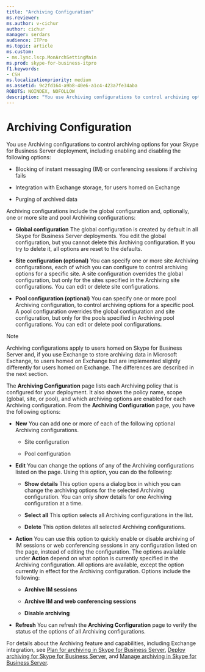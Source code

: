 ```yaml
---
title: "Archiving Configuration"
ms.reviewer: 
ms.author: v-cichur
author: cichur
manager: serdars
audience: ITPro
ms.topic: article
ms.custom:
- ms.lync.lscp.MonArchSettingMain
ms.prod: skype-for-business-itpro
f1.keywords:
- CSH
ms.localizationpriority: medium
ms.assetid: 9c2fd164-a9b8-40e6-a1c4-423a7fe34aba
ROBOTS: NOINDEX, NOFOLLOW
description: "You use Archiving configurations to control archiving options for your Skype for Business Server deployment, including enabling and disabling the following options:"
---
```


# Archiving Configuration
 
You use Archiving configurations to control archiving options for your Skype for Business Server deployment, including enabling and disabling the following options:
  
- Blocking of instant messaging (IM) or conferencing sessions if archiving fails
    
- Integration with Exchange storage, for users homed on Exchange
    
- Purging of archived data
    
Archiving configurations include the global configuration and, optionally, one or more site and pool Archiving configurations:
  
- **Global configuration** The global configuration is created by default in all Skype for Business Server deployments. You edit the global configuration, but you cannot delete this Archiving configuration. If you try to delete it, all options are reset to the defaults.
    
- **Site configuration (optional)** You can specify one or more site Archiving configurations, each of which you can configure to control archiving options for a specific site. A site configuration overrides the global configuration, but only for the sites specified in the Archiving site configurations. You can edit or delete site configurations.
    
- **Pool configuration (optional)** You can specify one or more pool Archiving configuration, to control archiving options for a specific pool. A pool configuration overrides the global configuration and site configuration, but only for the pools specified in Archiving pool configurations. You can edit or delete pool configurations.
    
> [!NOTE]
> Archiving configurations apply to users homed on Skype for Business Server and, if you use Exchange to store archiving data in Microsoft Exchange, to users homed on Exchange but are implemented slightly differently for users homed on Exchange. The differences are described in the next section. 
  
The **Archiving Configuration** page lists each Archiving policy that is configured for your deployment. It also shows the policy name, scope (global, site, or pool), and which archiving options are enabled for each Archiving configuration. From the **Archiving Configuration** page, you have the following options:
- **New** You can add one or more of each of the following optional Archiving configurations.
    
  - Site configuration
    
  - Pool configuration
    
- **Edit** You can change the options of any of the Archiving configurations listed on the page. Using this option, you can do the following:
    
  - **Show details** This option opens a dialog box in which you can change the archiving options for the selected Archiving configuration. You can only show details for one Archiving configuration at a time.
    
  - **Select all** This option selects all Archiving configurations in the list.
    
  - **Delete** This option deletes all selected Archiving configurations.
    
- **Action** You can use this option to quickly enable or disable archiving of IM sessions or web conferencing sessions in any configuration listed on the page, instead of editing the configuration. The options available under **Action** depend on what option is currently specified in the Archiving configuration. All options are available, except the option currently in effect for the Archiving configuration. Options include the following:
    
  - **Archive IM sessions**
    
  - **Archive IM and web conferencing sessions**
    
  - **Disable archiving**
    
- **Refresh** You can refresh the **Archiving Configuration** page to verify the status of the options of all Archiving configurations.
    
For details about the Archiving feature and capabilities, including Exchange integration, see [Plan for archiving in Skype for Business Server](../../../plan-your-deployment/archiving/archiving.md), [Deploy archiving for Skype for Business Server](../../../deploy/deploy-archiving/deploy-archiving.md), and [Manage archiving in Skype for Business Server](../../../manage/archiving/archiving.md).

